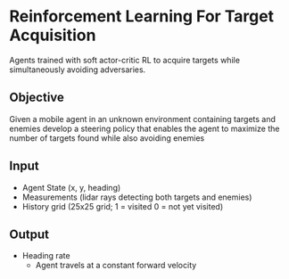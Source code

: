 # Reinforcement Learning For Target Acquisition
Agents trained with soft actor-critic RL to acquire targets while simultaneously avoiding adversaries.

## Objective
Given a mobile agent in an unknown environment containing targets and enemies develop a steering policy that enables the agent to maximize the number of targets found while also avoiding enemies

## Input
* Agent State (x, y, heading)
* Measurements (lidar rays detecting both targets and enemies)
* History grid (25x25 grid; 1 = visited 0 = not yet visited)

## Output
* Heading rate
  * Agent travels at a constant forward velocity

